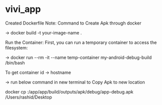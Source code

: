 # vivi_app


Created Dockerfile
Note:
Command to Create Apk through docker

-> docker build -t your-image-name .

Run the Container: First, you can run a temporary container to access the filesystem:

-> docker run --rm -it --name temp-container my-android-debug-build /bin/bash

To get container id
-> hostname

-> run below command in new terminal to Copy Apk to new location

docker cp :/app/app/build/outputs/apk/debug/app-debug.apk /Users/rashid/Desktop
